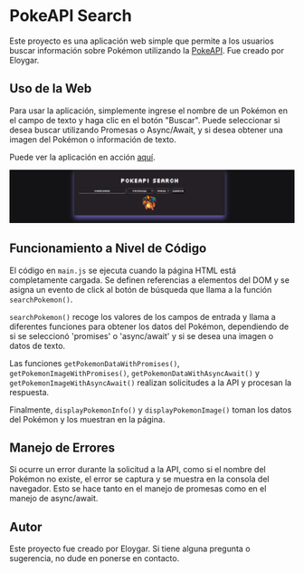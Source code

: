 # PokeAPI Search

Este proyecto es una aplicación web simple que permite a los usuarios buscar información sobre Pokémon utilizando la [PokeAPI](https://pokeapi.co/). Fue creado por Eloygar.

## Uso de la Web

Para usar la aplicación, simplemente ingrese el nombre de un Pokémon en el campo de texto y haga clic en el botón "Buscar". Puede seleccionar si desea buscar utilizando Promesas o Async/Await, y si desea obtener una imagen del Pokémon o información de texto.

Puede ver la aplicación en acción [aquí](https://eloygar.github.io/ApiCall/).

![Vista previa de la aplicación](img/Preview.png)

## Funcionamiento a Nivel de Código

El código en `main.js` se ejecuta cuando la página HTML está completamente cargada. Se definen referencias a elementos del DOM y se asigna un evento de click al botón de búsqueda que llama a la función `searchPokemon()`. 

`searchPokemon()` recoge los valores de los campos de entrada y llama a diferentes funciones para obtener los datos del Pokémon, dependiendo de si se seleccionó 'promises' o 'async/await' y si se desea una imagen o datos de texto.

Las funciones `getPokemonDataWithPromises()`, `getPokemonImageWithPromises()`, `getPokemonDataWithAsyncAwait()` y `getPokemonImageWithAsyncAwait()` realizan solicitudes a la API y procesan la respuesta. 

Finalmente, `displayPokemonInfo()` y `displayPokemonImage()` toman los datos del Pokémon y los muestran en la página.

## Manejo de Errores

Si ocurre un error durante la solicitud a la API, como si el nombre del Pokémon no existe, el error se captura y se muestra en la consola del navegador. Esto se hace tanto en el manejo de promesas como en el manejo de async/await.

## Autor

Este proyecto fue creado por Eloygar. Si tiene alguna pregunta o sugerencia, no dude en ponerse en contacto.